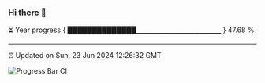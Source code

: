 ### Hi there 👋

⏳ Year progress { ██████████████▁▁▁▁▁▁▁▁▁▁▁▁▁▁▁▁ } 47.68 %

---

⏰ Updated on Sun, 23 Jun 2024 12:26:32 GMT

![Progress Bar CI](https://github.com/liununu/liununu/workflows/Progress%20Bar%20CI/badge.svg)
